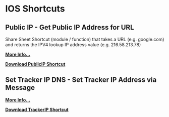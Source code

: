 # IOS Shortcuts
## Public IP - Get Public IP Address for URL

Share Sheet Shortcut (module / function) that takes a URL (e.g. google.com) and returns the IPV4 lookup IP address value (e.g. 216.58.213.78)

**[More Info...](https://github.com/sebrighte/IOS_Shortcuts/tree/main/PublicIP)**

**[Download PublicIP Shortcut](https://github.com/sebrighte/IOS_Shortcuts/raw/main/PublicIP/PublicIP.shortcut)**

## Set Tracker IP DNS - Set Tracker IP Address via Message

**[More Info...](https://github.com/sebrighte/IOS_Shortcuts/tree/main/TrackerIP)**

**[Download TrackerIP Shortcut](https://github.com/sebrighte/IOS_Shortcuts/raw/main/TrackerIP/Set%20Tracker%20IP%20DNS.shortcut)**


